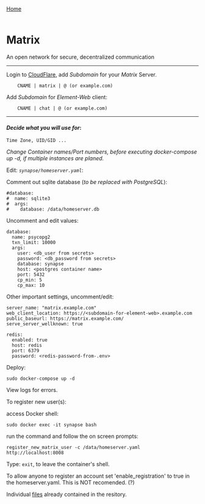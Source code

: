 <p align="left">
  <a href="https://github.com/vdarkobar/Home-Cloud#self-hosted-cloud">Home</a>
  <br><br>
</p> 
  
# Matrix
An open network for secure, decentralized communication
  
---
  
Login to <a href="https://dash.cloudflare.com/">CloudFlare</a>, add *Subdomain* for your *Matrix* Server. 
```
    CNAME | matrix | @ (or example.com)
```
  
Add *Subdomain* for *Element-Web* client:
```
    CNAME | chat | @ (or example.com)
```
  
---
  
#### *Decide what you will use for*:
```
Time Zone, UID/GID ...
```
  
*Change Container names/Port numbers, before executing docker-compose up -d, if multiple instances are planed.*  
  
Edit: *`synapse/homeserver.yaml`*:
  
Comment out sqlite database (*to be replaced with PostgreSQL*):
```
#database:
#  name: sqlite3
#  args:
#    database: /data/homeserver.db
```
  
Uncomment and edit values: 
```
database:
  name: psycopg2
  txn_limit: 10000
  args:
    user: <db_user from secrets>
    password: <db_password from secrets>
    database: synapse
    host: <postgres container name>
    port: 5432
    cp_min: 5
    cp_max: 10
```
  
Other important settings, uncomment/edit:
```
server_name: "matrix.example.com"
web_client_location: https://<subdomain-for-element-web>.example.com
public_baseurl: https://matrix.example.com/
serve_server_wellknown: true

redis:
  enabled: true
  host: redis
  port: 6379
  password: <redis-password-from-.env>
```
  
Deploy:
```
sudo docker-compose up -d
```

View logs for errors.

To register new user(s):
  
access Docker shell:
```
sudo docker exec -it synapse bash
```
  
run the command and follow the on screen prompts:
```
register_new_matrix_user -c /data/homeserver.yaml http://localhost:8008
```
  
Type: `exit`, to leave the container's shell.
  
To allow anyone to register an account set 'enable_registration' to true in the homeserver.yaml.
This is NOT recomended. (?)
  
Individual <a href="https://github.com/vdarkobar/Home-Cloud/blob/main/shared/Matrix.md">files</a> already contained in the resitory.


